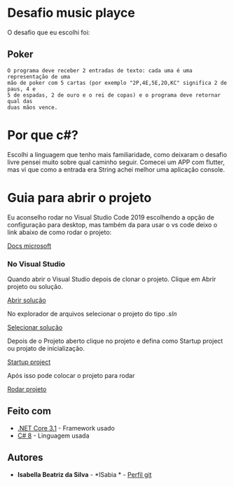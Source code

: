 # Desafio music playce

O desafio que eu escolhi foi:

## Poker

```
O programa deve receber 2 entradas de texto: cada uma é uma representação de uma
mão de poker com 5 cartas (por exemplo "2P,4E,5E,2O,KC" significa 2 de paus, 4 e 
5 de espadas, 2 de ouro e o rei de copas) e o programa deve retornar qual das
duas mãos vence.
```
# Por que c#?

Escolhi a linguagem que tenho mais familiaridade, como deixaram o desafio livre pensei muito sobre qual caminho seguir. Comecei um APP com flutter, mas vi que como a entrada era String achei melhor uma aplicação console.

# Guia para abrir o projeto

Eu aconselho rodar no Visual Studio Code 2019 escolhendo a opção de configuração para desktop, mas também da para usar o vs code deixo o link abaixo de como rodar o projeto:

[Docs microsoft](https://docs.microsoft.com/pt-br/dotnet/core/tutorials/with-visual-studio-code)

### No Visual Studio

Quando abrir o Visual Studio depois de clonar o projeto. Clique em Abrir projeto ou solução.

[Abrir solução](Screenshots/AbrirProjeto.PNG)

No explorador de arquivos selecionar o projeto do tipo *.sln*

[Selecionar solução](Screenshots/Solution.PNG)

Depois de o Projeto aberto clique no projeto e defina como Startup project ou projato de inicialização.

[Startup project](Screenshots/GerenciadorDeSolucao.PNG)

Após isso pode colocar o projeto para rodar

[Rodar projeto](Screenshots/RodarProjetoPNG.PNG)


## Feito com

* [.NET Core 3.1](https://docs.microsoft.com/pt-br/dotnet/core/) - Framework usado
* [C# 8](https://docs.microsoft.com/pt-br/dotnet/csharp/) - Linguagem usada

## Autores

* **Isabella Beatriz da Silva** - *ISabia * - [Perfil git](https://github.com/isabia)
